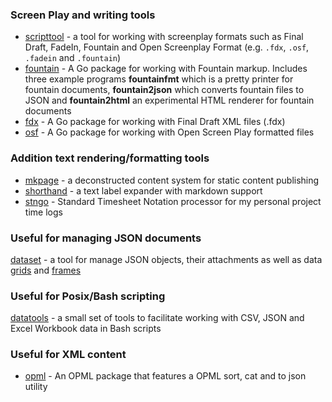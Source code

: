 
### Screen Play and writing tools

+ [scripttool](https://rsdoiel.github.io/scripttool/) - a tool for working with screenplay formats such as Final Draft, FadeIn, Fountain and Open Screenplay Format (e.g. `.fdx`, `.osf`, `.fadein` and `.fountain`)
+ [fountain](https://rsdoiel.github.io/foutnain/) - A Go package for working with Fountain markup. Includes three example programs **fountainfmt** which is a pretty printer for fountain documents, **fountain2json** which converts fountain files to JSON  and **fountain2html** an experimental HTML renderer for fountain documents
+ [fdx](https://rsdoiel.github.io/fdx/) - A Go package for working with Final Draft XML files (.fdx)
+ [osf](https://rsdoiel.github.io/osf/) - A Go package for working with Open Screen Play formatted files

### Addition text rendering/formatting tools

+ [mkpage](https://caltechlibrary.github.io/mkpage/) - a deconstructed content system for static content publishing
+ [shorthand](/shorthand/) - a text label expander with markdown support
+ [stngo](/stngo/) - Standard Timesheet Notation processor for my personal project time logs

### Useful for managing JSON documents

[dataset](https://caltechlibrary.github.io/dataset/) - a tool for manage JSON objects, their attachments as well as data [grids](https://caltechlibrary.github.io/dataset/docs/grid.html) and [frames](https://caltechlibrary.github.io/dataset/docs/frames.html)

### Useful for Posix/Bash scripting

[datatools](https://caltechlibrary.github.io/datatools/) - a small set of tools to facilitate working with CSV, JSON and Excel Workbook data in Bash scripts

### Useful for XML content

+ [opml](/opml/) - An OPML package that features a OPML sort, cat and to json utility
